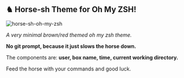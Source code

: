 ## ♞  Horse-sh Theme for Oh My ZSH!

![horse-sh-oh-my-zsh](https://s3-eu-west-1.amazonaws.com/horsesh/horsesh.png)

*A very minimal brown/red themed oh my zsh theme.*

**No git prompt, because it just slows the horse down.**

The components are: **user, box name, time, current working directory.**

Feed the horse with your commands and good luck.
